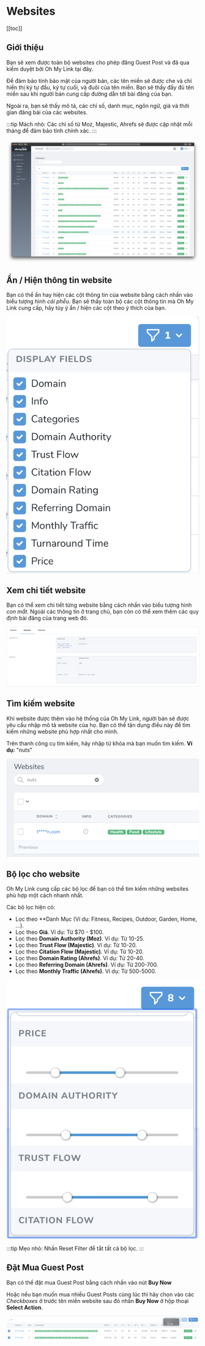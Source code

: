 # Websites

[[toc]]

## Giới thiệu

Bạn sẽ xem được toàn bộ websites cho phép đăng Guest Post và đã qua kiểm duyệt bởi Oh My Link tại đây.

Để đảm bảo tính bảo mật của người bán, các tên miền sẽ được che và chỉ hiển thị ký tự đầu, ký tự cuối, và đuôi của tên miền. Bạn sẽ thấy đầy đủ tên miền sau khi người bán cung cấp đường dẫn tới bài đăng của bạn.

Ngoài ra, bạn sẽ thấy mô tả, các chỉ số, danh mục, ngôn ngữ, giá và thời gian đăng bài của các websites.

:::tip Mách nhỏ:
Các chỉ số từ Moz, Majestic, Ahrefs sẽ được cập nhật mỗi tháng để đảm bảo tính chính xác.
:::

![Screenshot of Websites](./../../assets/img/ohmylink.png)

## Ẩn / Hiện thông tin website

Bạn có thể ẩn hay hiện các cột thông tin của website bằng cách nhấn vào biểu tượng hình *cái phễu*. Bạn sẽ thấy toàn bộ các cột thông tin mà Oh My Link cung cấp, hãy tùy ý ẩn / hiện các cột theo ý thích của bạn.

 ![Ẩn hiện các cột thông tin](./../../assets/img/field-filter.png)

## Xem chi tiết website

Bạn có thể xem chi tiết từng website bằng cách nhấn vào biểu tượng hình *con mắt*. Ngoài các thông tin ở trang chủ, bạn còn có thể xem thêm các quy định bài đăng của trang web đó.

![Xem chi tiết website](./../../assets/img/website-detail.png) 

## Tìm kiếm website

Khi website được thêm vào hệ thống của Oh My Link, người bán sẽ được yêu cầu nhập mô tả website của họ. Bạn có thể tận dụng điều này để tìm kiếm những website phù hợp nhất cho mình.

Trên thanh công cụ tìm kiếm, hãy nhập từ khóa mà bạn muốn tìm kiếm. **Ví dụ:** "nuts"

![Tìm kiếm website](./../../assets/img/search-website.png) 

## Bộ lọc cho website

Oh My Link cung cấp các bộ lọc để bạn có thể tìm kiếm những websites phù hợp một cách nhanh nhất. 

Các bộ lọc hiện có:

- Lọc theo **Danh Mục (Ví dụ: Fitness, Recipes, Outdoor, Garden, Home, ...).
- Lọc theo **Giá**. Ví dụ: Từ $70 - $100.
- Lọc theo **Domain Authority (Moz)**. Ví dụ: Từ 10-25.
- Lọc theo **Trust Flow (Majestic)**. Ví dụ: Từ 10-20.
- Lọc theo **Citation Flow (Majestic)**. Ví dụ: Từ 10-20.
- Lọc theo **Domain Rating (Ahrefs)**. Ví dụ: Từ 20-40.
- Lọc theo **Referring Domain (Ahrefs)**. Ví dụ: Từ 200-700.
- Lọc theo **Monthly Traffic (Ahrefs)**. Ví dụ: Từ 500-5000.

![Bộ lọc cho website](./../../assets/img/website-filter.png) 

:::tip Mẹo nhỏ: 
Nhấn Reset Filter để tắt tất cả bộ lọc.
:::

## Đặt Mua Guest Post

Bạn có thể đặt mua Guest Post bằng cách nhấn vào nút **Buy Now**

Hoặc nếu bạn muốn mua nhiều Guest Posts cùng lúc thì hãy chọn vào các *Checkboxes* ở trước tên miền website sau đó nhấn **Buy Now** ở hộp thoại **Select Action**.

![Bộ lọc cho website](./../../assets/img/buy-multiple.png)
